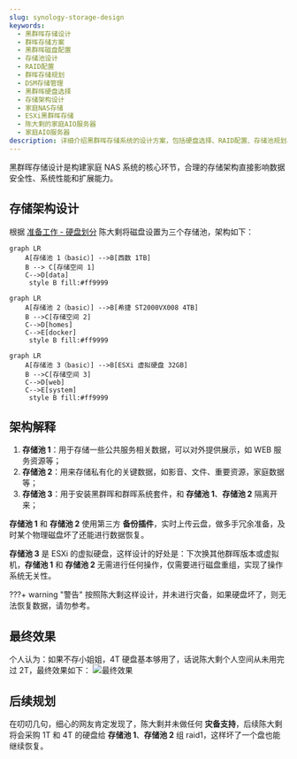 ```yaml
---
slug: synology-storage-design
keywords:
  - 黑群晖存储设计
  - 群晖存储方案
  - 黑群晖磁盘配置
  - 存储池设计
  - RAID配置
  - 群晖存储规划
  - DSM存储管理
  - 黑群晖硬盘选择
  - 存储架构设计
  - 家庭NAS存储
  - ESXi黑群晖存储
  - 陈大剩的家庭AIO服务器
  - 家庭AIO服务器
description: 详细介绍黑群晖存储系统的设计方案，包括硬盘选择、RAID配置、存储池规划、性能优化等核心要素，帮助构建稳定高效的家庭存储系统
---
```

黑群晖存储设计是构建家庭 NAS 系统的核心环节，合理的存储架构直接影响数据安全性、系统性能和扩展能力。

## 存储架构设计
根据 [准备工作 - 硬盘划分](../preparation/disk-partitioning.md) 陈大剩将磁盘设置为三个存储池，架构如下：
```mermaid
graph LR
    A[存储池 1（basic）] -->B[西数 1TB]
    B --> C[存储空间 1]
    C-->D[data]
     style B fill:#ff9999
```
```mermaid
graph LR
    A[存储池 2（basic）] -->B[希捷 ST2000VX008 4TB]
    B -->C[存储空间 2]
    C-->D[homes]
    C-->E[docker]
     style B fill:#ff9999
```
```mermaid
graph LR
    A[存储池 3（basic）] -->B[ESXi 虚拟硬盘 32GB]
    B -->C[存储空间 3]
    C-->D[web]
    C-->E[system]
     style B fill:#ff9999
```
## 架构解释

1. **存储池 1**：用于存储一些公共服务相关数据，可以对外提供展示，如 WEB 服务资源等；
2. **存储池 2**：用来存储私有化的关键数据，如影音、文件、重要资源，家庭数据等；
3. **存储池 3**：用于安装黑群晖和群晖系统套件，和 **存储池 1**、**存储池 2** 隔离开来；

**存储池 1** 和 **存储池 2** 使用第三方 **备份插件**，实时上传云盘，做多手冗余准备，及时某个物理磁盘坏了还能进行数据恢复。

**存储池 3** 是 ESXi 的虚拟硬盘，这样设计的好处是：下次换其他群晖版本或虚拟机，**存储池 1** 和 **存储池 2** 无需进行任何操作，仅需要进行磁盘重组，实现了操作系统无关性。

???+ warning "警告"
    按照陈大剩这样设计，并未进行灾备，如果硬盘坏了，则无法恢复数据，请勿参考。

## 最终效果
个人认为：如果不存小姐姐，4T 硬盘基本够用了，话说陈大剩个人空间从未用完过 2T，最终效果如下：
![最终效果](https://img.it927.com/aio/323.png)

## 后续规划
在叨叨几句，细心的网友肯定发现了，陈大剩并未做任何 **灾备支持**，后续陈大剩将会采购 1T 和 4T 的硬盘给 **存储池 1**、**存储池 2** 组 raid1，这样坏了一个盘也能继续恢复。


